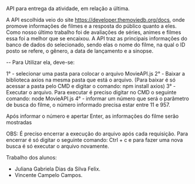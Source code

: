 API para entrega da atividade, em relação a última.

A API escolhida veio do site https://developer.themoviedb.org/docs, onde promove informações de filmes e a resposta do público quanto a eles. 
Como nosso último trabalho foi de avaliações de séries, animes e filmes essa foi a melhor que se encaixou. A API traz as principais informações do banco
de dados do selecionado, sendo elas o nome do filme, na qual o ID posto se refere, o gênero, a data de lançamento e a sinopse.

-- Para Utilizar ela, deve-se: 

1° - selecionar uma pasta para colocar o arquivo MovieAPI.js
2° - Baixar a biblioteca axios na mesma pasta que está o arquivo. 
(Para baixar é só acessar a pasta pelo CMD e digitar o comando: npm install axios)
3° - Executar o arquivo. Para executar é preciso digitar no CMD o seguinte comando: node MovieAPI.js
4° - informar um número que será o parâmetro de busca do filme, o número informado precisa estar entre 11 e 957.

Após informar o número e apertar Enter, as informações do filme serão mostradas

OBS: É preciso encerrar a execução do arquivo após cada requisição. Para encerrar é só digitar o seguinte comando: Ctrl  + c e para fazer uma nova busca é só executar o arquivo novamente.

Trabalho dos alunos:
- Juliana Gabriela Dias da Silva Felix.
- Vincente Campelo Campos.
